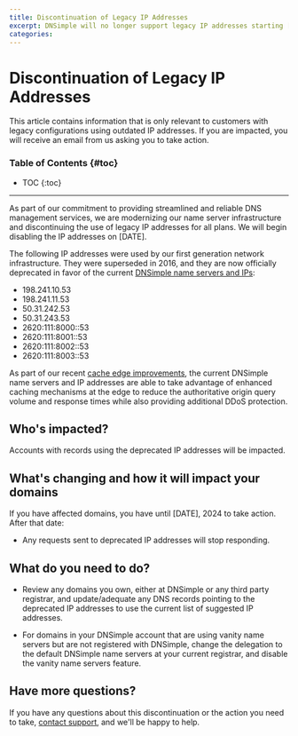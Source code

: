 ```yaml
---
title: Discontinuation of Legacy IP Addresses
excerpt: DNSimple will no longer support legacy IP addresses starting [DATE]. Affected customers will be notified via email.
categories:
---
```


# Discontinuation of Legacy IP Addresses

<info>
This article contains information that is only relevant to customers with legacy configurations using outdated IP addresses. If you are impacted, you will receive an email from us asking you to take action.
</info>

### Table of Contents {#toc}

* TOC
{:toc}

---

As part of our commitment to providing streamlined and reliable DNS management services, we are modernizing our name server infrastructure and discontinuing the use of legacy IP addresses for all plans. We will begin disabling the IP addresses on [DATE].

The following IP addresses were used by our first generation network infrastructure. They were superseded in 2016, and they are now officially deprecated in favor of the current [DNSimple name servers and IPs](/articles/dnsimple-nameservers/):

- 198.241.10.53
- 198.241.11.53
- 50.31.242.53
- 50.31.243.53
- 2620:111:8000::53
- 2620:111:8001::53
- 2620:111:8002::53
- 2620:111:8003::53

As part of our recent [cache edge improvements](https://blog.dnsimple.com/), the current DNSimple name servers and IP addresses are able to take advantage of enhanced caching mechanisms at the edge to reduce the authoritative origin query volume and response times while also providing additional DDoS protection.

## Who's impacted?

Accounts with records using the deprecated IP addresses will be impacted.

## What's changing and how it will impact your domains

If you have affected domains, you have until [DATE], 2024 to take action. After that date:

* Any requests sent to deprecated IP addresses will stop responding.

## What do you need to do?

* Review any domains you own, either at DNSimple or any third party registrar, and update/adequate any DNS records pointing to the deprecated IP addresses to use the current  list of suggested IP addresses.

* For domains in your DNSimple account that are using vanity name servers but are not registered with DNSimple, change the delegation to the default DNSimple name servers at your current registrar, and disable the vanity name servers feature.

## Have more questions?

If you have any questions about this discontinuation or the action you need to take, [contact support](https://dnsimple.com/feedback), and we'll be happy to help.
